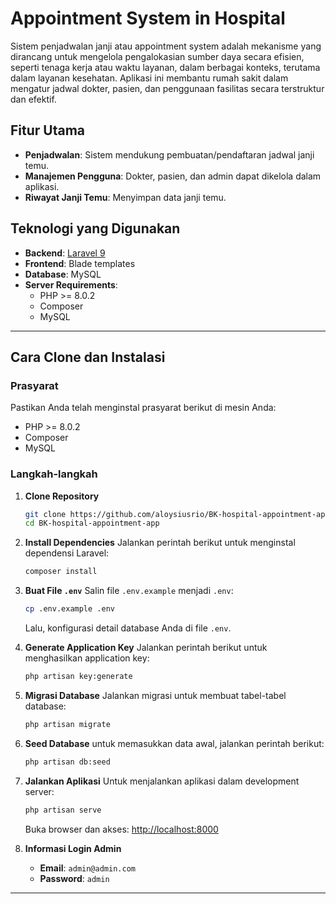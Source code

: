 # Appointment System in Hospital

Sistem penjadwalan janji atau appointment system adalah mekanisme yang dirancang untuk mengelola pengalokasian sumber daya secara efisien, seperti tenaga kerja atau waktu layanan, dalam berbagai konteks, terutama dalam layanan kesehatan. Aplikasi ini membantu rumah sakit dalam mengatur jadwal dokter, pasien, dan penggunaan fasilitas secara terstruktur dan efektif.

## Fitur Utama

-   **Penjadwalan**: Sistem mendukung pembuatan/pendaftaran jadwal janji temu.
-   **Manajemen Pengguna**: Dokter, pasien, dan admin dapat dikelola dalam aplikasi.
-   **Riwayat Janji Temu**: Menyimpan data janji temu.

## Teknologi yang Digunakan

-   **Backend**: [Laravel 9](https://laravel.com/docs/9.x)
-   **Frontend**: Blade templates
-   **Database**: MySQL
-   **Server Requirements**:
    -   PHP >= 8.0.2
    -   Composer
    -   MySQL

---

## Cara Clone dan Instalasi

### Prasyarat

Pastikan Anda telah menginstal prasyarat berikut di mesin Anda:

-   PHP >= 8.0.2
-   Composer
-   MySQL

### Langkah-langkah

1. **Clone Repository**

    ```bash
    git clone https://github.com/aloysiusrio/BK-hospital-appointment-app.git
    cd BK-hospital-appointment-app
    ```

2. **Install Dependencies**
   Jalankan perintah berikut untuk menginstal dependensi Laravel:

    ```bash
    composer install
    ```

3. **Buat File `.env`**
   Salin file `.env.example` menjadi `.env`:

    ```bash
    cp .env.example .env
    ```

    Lalu, konfigurasi detail database Anda di file `.env`.

4. **Generate Application Key**
   Jalankan perintah berikut untuk menghasilkan application key:

    ```bash
    php artisan key:generate
    ```

5. **Migrasi Database**
   Jalankan migrasi untuk membuat tabel-tabel database:

    ```bash
    php artisan migrate
    ```

6. **Seed Database**
   untuk memasukkan data awal, jalankan perintah berikut:

    ```bash
    php artisan db:seed
    ```

7. **Jalankan Aplikasi**
   Untuk menjalankan aplikasi dalam development server:

    ```bash
    php artisan serve
    ```

    Buka browser dan akses: [http://localhost:8000](http://localhost:8000)

8. **Informasi Login Admin**
    - **Email**: `admin@admin.com`
    - **Password**: `admin`

---
